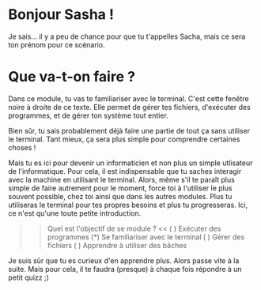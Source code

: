 # Bonjour Sasha !

Je sais... il y a peu de chance pour que tu t'appelles Sacha, mais ce sera ton prénom pour ce scénario.

# Que va-t-on faire ?

Dans ce module, tu vas te familiariser avec le terminal. C'est cette fenêtre noire à droite de ce texte. Elle permet de gérer tes fichiers, d'exécuter des programmes, et de gérer ton système tout entier.

Bien sûr, tu sais probablement déjà faire une partie de tout ça sans utiliser le terminal. Tant mieux, ça sera plus simple pour comprendre certaines choses !

Mais tu es ici pour devenir un informaticien et non plus un simple utlisateur de l'informatique. Pour cela, il est indispensable que tu saches interagir avec la machine en utilisant le terminal. Alors, même s'il te paraît plus simple de faire autrement pour le moment, force toi à l'utiliser le plus souvent possible, chez toi ainsi que dans les autres modules. Plus tu utiliseras le terminal pour tes propres besoins et plus tu progresseras. Ici, ce n'est qu'une toute petite introduction.

>> Quel est l'objectif de se module ?  <<
( ) Exécuter des programmes
(*) Se familiariser avec le terminal
( ) Gérer des fichiers
( ) Apprendre à utiliser des bâches


Je suis sûr que tu es curieux d'en apprendre plus. Alors passe vite à la suite.
Mais pour cela, il te faudra (presque) à chaque fois répondre à un petit quizz ;)
